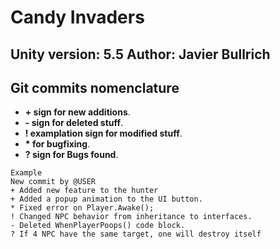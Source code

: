 # Candy Invaders

**Unity version:** 5.5
**Author:** Javier Bullrich
---

## Git commits nomenclature

* __+ sign for new additions__.
* __- sign for deleted stuff__.
* **! examplation sign for modified stuff**.
* __* for bugfixing__.
* __? sign for Bugs found__.

```
Example
New commit by @USER
+ Added new feature to the hunter
+ Added a popup animation to the UI button.
* Fixed error on Player.Awake();
! Changed NPC behavior from inheritance to interfaces.
- Deleted WhenPlayerPoops() code block.
? If 4 NPC have the same target, one will destroy itself
```